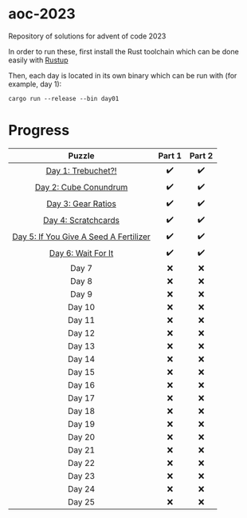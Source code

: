 # aoc-2023
Repository of solutions for advent of code 2023

In order to run these, first install the Rust toolchain which can be done easily with [Rustup](https://rustup.rs/)

Then, each day is located in its own binary which can be run with (for example, day 1):

```
cargo run --release --bin day01
```

# Progress
|Puzzle|Part 1|Part 2|
|:-:|:-:|:-:|
|[Day 1: Trebuchet?!](https://adventofcode.com/2023/day/1)|:heavy_check_mark:|:heavy_check_mark:|
|[Day 2: Cube Conundrum](https://adventofcode.com/2023/day/2)|:heavy_check_mark:|:heavy_check_mark:|
|[Day 3: Gear Ratios](https://adventofcode.com/2023/day/3)|:heavy_check_mark:|:heavy_check_mark:|
|[Day 4: Scratchcards](https://adventofcode.com/2023/day/4)|:heavy_check_mark:|:heavy_check_mark:|
|[Day 5: If You Give A Seed A Fertilizer](https://adventofcode.com/2023/day/5)|:heavy_check_mark:|:heavy_check_mark:|
|[Day 6: Wait For It](https://adventofcode.com/2023/day/6)|:heavy_check_mark:|:heavy_check_mark:|
|Day 7|:x:|:x:|
|Day 8|:x:|:x:|
|Day 9|:x:|:x:|
|Day 10|:x:|:x:|
|Day 11|:x:|:x:|
|Day 12|:x:|:x:|
|Day 13|:x:|:x:|
|Day 14|:x:|:x:|
|Day 15|:x:|:x:|
|Day 16|:x:|:x:|
|Day 17|:x:|:x:|
|Day 18|:x:|:x:|
|Day 19|:x:|:x:|
|Day 20|:x:|:x:|
|Day 21|:x:|:x:|
|Day 22|:x:|:x:|
|Day 23|:x:|:x:|
|Day 24|:x:|:x:|
|Day 25|:x:|:x:|
